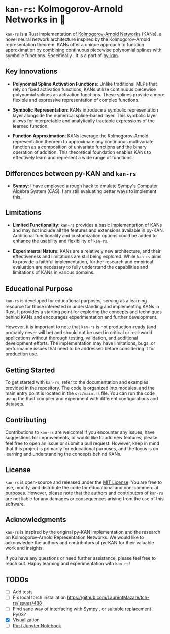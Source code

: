 # `kan-rs`: Kolmogorov-Arnold Networks in 🦀

`kan-rs` is a Rust implementation of [Kolmogorov-Arnold Networks](https://arxiv.org/abs/2404.19756) (KANs), a novel neural network architecture inspired by the Kolmogorov-Arnold representation theorem. KANs offer a unique approach to function approximation by combining continuous piecewise polynomial splines with symbolic functions. Specifically . It is a port of [py-kan](https://github.com/KindXiaoming/pykan/tree/master). 

## Key Innovations

- **Polynomial Spline Activation Functions**: Unlike traditional MLPs that rely on fixed activation functions, KANs utilize continuous piecewise polynomial splines as activation functions. These splines provide a more flexible and expressive representation of complex functions.

- **Symbolic Representation**: KANs introduce a symbolic representation layer alongside the numerical spline-based layer. This symbolic layer allows for interpretable and analytically tractable expressions of the learned function.

- **Function Approximation**: KANs leverage the Kolmogorov-Arnold representation theorem to approximate any continuous multivariate function as a composition of univariate functions and the binary operation of addition. This theoretical foundation enables KANs to effectively learn and represent a wide range of functions.

## Differences between py-KAN and `kan-rs`

- **Sympy**: I have employed a rough hack to emulate Sympy's Computer Algebra System (CAS). I am still evaluating better ways to implement this.

## Limitations


- **Limited Functionality**: `kan-rs` provides a basic implementation of KANs and may not include all the features and extensions available in py-KAN. Additional functionality and customization options could be added to enhance the usability and flexibility of `kan-rs`.

- **Experimental Nature**: KANs are a relatively new architecture, and their effectiveness and limitations are still being explored. While `kan-rs` aims to provide a faithful implementation, further research and empirical evaluation are necessary to fully understand the capabilities and limitations of KANs in various domains.

## Educational Purpose

`kan-rs` is developed for educational purposes, serving as a learning resource for those interested in understanding and implementing KANs in Rust. It provides a starting point for exploring the concepts and techniques behind KANs and encourages experimentation and further development.

However, it is important to note that `kan-rs` is not production-ready (and probably never will be) and should not be used in critical or real-world applications without thorough testing, validation, and additional development efforts. The implementation may have limitations, bugs, or performance issues that need to be addressed before considering it for production use.

## Getting Started

To get started with `kan-rs`, refer to the documentation and examples provided in the repository. The code is organized into modules, and the main entry point is located in the `src/main.rs` file. You can run the code using the Rust compiler and experiment with different configurations and datasets.

## Contributing

Contributions to `kan-rs` are welcome! If you encounter any issues, have suggestions for improvements, or would like to add new features, please feel free to open an issue or submit a pull request. However, keep in mind that this project is primarily for educational purposes, and the focus is on learning and understanding the concepts behind KANs.

## License

`kan-rs` is open-source and released under the [MIT License](LICENSE). You are free to use, modify, and distribute the code for educational and non-commercial purposes. However, please note that the authors and contributors of `kan-rs` are not liable for any damages or consequences arising from the use of this software.

## Acknowledgments

`kan-rs` is inspired by the original py-KAN implementation and the research on Kolmogorov-Arnold Representation Networks. We would like to acknowledge the authors and contributors of py-KAN for their valuable work and insights.

If you have any questions or need further assistance, please feel free to reach out. Happy learning and experimentation with `kan-rs`!

## TODOs

- [ ] Add tests
- [ ] Fix local torch installation https://github.com/LaurentMazare/tch-rs/issues/488
- [ ] Find sane way of interfacing with Sympy , or suitable replacement .  Py03?
- [x] Visualization
- [ ] [Rust Jupyter Notebook](https://github.com/evcxr/evcxr)